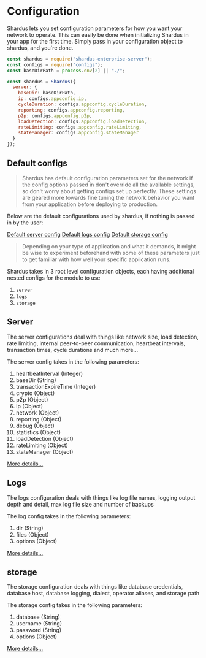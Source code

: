 # Configuration

Shardus lets you set configuration parameters for how you want your network to operate. This can easily be done when initializing Shardus in your app for the first time. Simply pass in your configuration object to shardus, and you're done.

```javascript
const shardus = require("shardus-enterprise-server");
const configs = require("configs");
const baseDirPath = process.env[2] || "./";

const shardus = Shardus({
  server: {
    baseDir: baseDirPath,
    ip: configs.appconfig.ip,
    cycleDuration: configs.appconfig.cycleDuration,
    reporting: configs.appconfig.reporting,
    p2p: configs.appconfig.p2p,
    loadDetection: configs.appconfig.loadDetection,
    rateLimiting: configs.appconfig.rateLimiting,
    stateManager: configs.appconfig.stateManager
  }
});
```

## Default configs

> Shardus has default configuration parameters set for the network if the config options passed in don't override all the available settings, so don't worry about getting configs set up perfectly. These settings are geared more towards fine tuning the network behavior you want from your application before deploying to production.

Below are the default configurations used by shardus, if nothing is passed in by the user:

[Default server config](/docs/api/configuration/server#default-server-config)
[Default logs config](/docs/api/configuration/logs#default-logs-config)
[Default storage config](/docs/api/configuration/storage#default-storage-config)

> Depending on your type of application and what it demands, It might be wise to experiment beforehand with some of these parameters just to get familiar with how well your specific application runs.

Shardus takes in 3 root level configuration objects, each having additional nested configs for the module to use

1. `server`
2. `logs`
3. `storage`

## Server

The server configurations deal with things like network size, load detection, rate limiting, internal peer-to-peer communication, heartbeat intervals, transaction times, cycle durations and much more...

The server config takes in the following parameters:

1. heartbeatInterval (Integer)
2. baseDir (String)
3. transactionExpireTime (Integer)
4. crypto (Object)
5. p2p (Object)
6. ip (Object)
7. network (Object)
8. reporting (Object)
9. debug (Object)
10. statistics (Object)
11. loadDetection (Object)
12. rateLimiting (Object)
13. stateManager (Object)

[More details...](server)

## Logs

The logs configuration deals with things like log file names, logging output depth and detail, max log file size and number of backups

The log config takes in the following parameters:

1. dir (String)
2. files (Object)
3. options (Object)

[More details...](logs)

## storage

The storage configuration deals with things like database credentials, database host, database logging, dialect, operator aliases, and storage path

The storage config takes in the following parameters:

1. database (String)
2. username (String)
3. password (String)
4. options (Object)

[More details...](storage)
